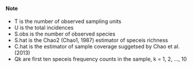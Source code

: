 #### Note
* T is the number of observed sampling units
* U is the total incidences
* S.obs is the number of observed species
* S.hat is the Chao2 (Chao1, 1987) estimator of speceis richness
* C.hat is the estimator of sample coverage suggetsed by Chao et al. (2013)
* Qk are first ten speceis frequency counts in the sample, k = 1, 2, ..., 10
